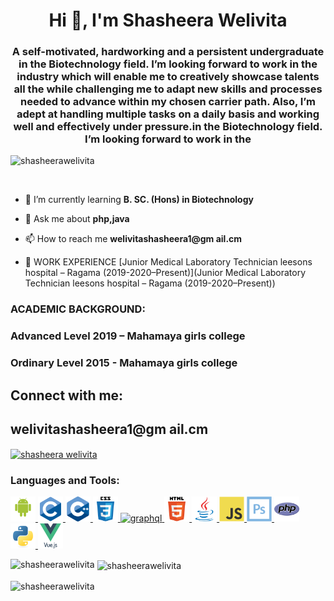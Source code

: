 <h1 align="center">Hi 👋, I'm Shasheera Welivita</h1>
<h3 align="center">A self-motivated, hardworking and a persistent undergraduate in the Biotechnology field. I’m looking forward to work in the industry which will enable me to creatively showcase talents all the while challenging me to adapt new skills and processes needed to advance within my chosen carrier path. Also, I’m adept at handling multiple tasks on a daily basis and working well and effectively under pressure.in the Biotechnology field. I’m looking forward to work in the</h3>

<p align="left"> <img src="https://komarev.com/ghpvc/?username=shasheerawelivita&label=Profile%20views&color=0e75b6&style=flat" alt="shasheerawelivita" /> </p>

<p align="left"> <a href="https://twitter.com/" target="blank"><img src="https://img.shields.io/twitter/follow/?logo=twitter&style=for-the-badge" alt="" /></a> </p>

- 🌱 I’m currently learning **B. SC. (Hons) in Biotechnology**

- 💬 Ask me about **php,java**

- 📫 How to reach me **welivitashasheera1@gm ail.cm**

- 📄 WORK EXPERIENCE [Junior Medical Laboratory Technician leesons hospital – Ragama (2019-2020–Present)](Junior Medical Laboratory Technician leesons hospital – Ragama (2019-2020–Present))

<h3 align="left">ACADEMIC BACKGROUND:</h3>
<p align="left">
  <h3> Advanced Level 2019 –  Mahamaya girls college </h3>
  <p align="left">
  <h3> Ordinary Level 2015 - Mahamaya girls college</h3>
  <p align="left">
  

<h2 align="left">Connect with me:</h2>
<p align="left">
  <h2> welivitashasheera1@gm ail.cm </h2>
  <p align="left">
  
<a href="https://fb.com/shasheera welivita" target="blank"><img align="center" src="https://raw.githubusercontent.com/rahuldkjain/github-profile-readme-generator/master/src/images/icons/Social/facebook.svg" alt="shasheera welivita" height="30" width="40" /></a>
</p>

<h3 align="left">Languages and Tools:</h3>
<p align="left"> <a href="https://developer.android.com" target="_blank" rel="noreferrer"> <img src="https://raw.githubusercontent.com/devicons/devicon/master/icons/android/android-original-wordmark.svg" alt="android" width="40" height="40"/> </a> <a href="https://www.cprogramming.com/" target="_blank" rel="noreferrer"> <img src="https://raw.githubusercontent.com/devicons/devicon/master/icons/c/c-original.svg" alt="c" width="40" height="40"/> </a> <a href="https://www.w3schools.com/cpp/" target="_blank" rel="noreferrer"> <img src="https://raw.githubusercontent.com/devicons/devicon/master/icons/cplusplus/cplusplus-original.svg" alt="cplusplus" width="40" height="40"/> </a> <a href="https://www.w3schools.com/css/" target="_blank" rel="noreferrer"> <img src="https://raw.githubusercontent.com/devicons/devicon/master/icons/css3/css3-original-wordmark.svg" alt="css3" width="40" height="40"/> </a> <a href="https://graphql.org" target="_blank" rel="noreferrer"> <img src="https://www.vectorlogo.zone/logos/graphql/graphql-icon.svg" alt="graphql" width="40" height="40"/> </a> <a href="https://www.w3.org/html/" target="_blank" rel="noreferrer"> <img src="https://raw.githubusercontent.com/devicons/devicon/master/icons/html5/html5-original-wordmark.svg" alt="html5" width="40" height="40"/> </a> <a href="https://www.java.com" target="_blank" rel="noreferrer"> <img src="https://raw.githubusercontent.com/devicons/devicon/master/icons/java/java-original.svg" alt="java" width="40" height="40"/> </a> <a href="https://developer.mozilla.org/en-US/docs/Web/JavaScript" target="_blank" rel="noreferrer"> <img src="https://raw.githubusercontent.com/devicons/devicon/master/icons/javascript/javascript-original.svg" alt="javascript" width="40" height="40"/> </a> <a href="https://www.photoshop.com/en" target="_blank" rel="noreferrer"> <img src="https://raw.githubusercontent.com/devicons/devicon/master/icons/photoshop/photoshop-line.svg" alt="photoshop" width="40" height="40"/> </a> <a href="https://www.php.net" target="_blank" rel="noreferrer"> <img src="https://raw.githubusercontent.com/devicons/devicon/master/icons/php/php-original.svg" alt="php" width="40" height="40"/> </a> <a href="https://www.python.org" target="_blank" rel="noreferrer"> <img src="https://raw.githubusercontent.com/devicons/devicon/master/icons/python/python-original.svg" alt="python" width="40" height="40"/> </a> <a href="https://vuejs.org/" target="_blank" rel="noreferrer"> <img src="https://raw.githubusercontent.com/devicons/devicon/master/icons/vuejs/vuejs-original-wordmark.svg" alt="vuejs" width="40" height="40"/> </a> </p>

<p><img align="left" src="https://github-readme-stats.vercel.app/api/top-langs?username=shasheerawelivita&show_icons=true&locale=en&layout=compact" alt="shasheerawelivita" /></p>

<p>&nbsp;<img align="center" src="https://github-readme-stats.vercel.app/api?username=shasheerawelivita&show_icons=true&locale=en" alt="shasheerawelivita" /></p>

<p><img align="center" src="https://github-readme-streak-stats.herokuapp.com/?user=shasheerawelivita&" alt="shasheerawelivita" /></p>
